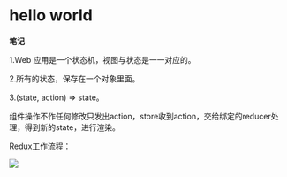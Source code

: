 # hello world
<strong>笔记</strong>

1.Web 应用是一个状态机，视图与状态是一一对应的。

2.所有的状态，保存在一个对象里面。

3.(state, action) => state。

组件操作不作任何修改只发出action，store收到action，交给绑定的reducer处理，得到新的state，进行渲染。

Redux工作流程：

<img src="http://www.ruanyifeng.com/blogimg/asset/2016/bg2016091802.jpg" />
